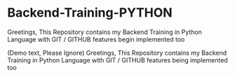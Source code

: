 # Backend-Training-PYTHON
Greetings, This Repository  contains my Backend Training in Python Language with GIT / GITHUB features begin implemented too

(Demo text, Please Ignore)
Greetings, This Repository  contains my Backend Training in Python Language with GIT / GITHUB features being implemented too
